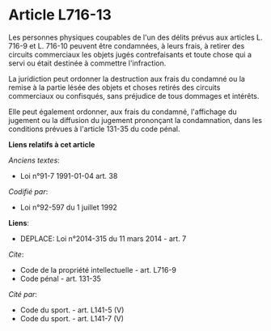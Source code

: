 # Article L716-13

Les personnes physiques coupables de l'un des délits prévus aux articles L. 716-9 et L. 716-10 peuvent être condamnées, à
leurs frais, à retirer des circuits commerciaux les objets jugés contrefaisants et toute chose qui a servi ou était destinée
à commettre l'infraction. 

La juridiction peut ordonner la destruction aux frais du condamné ou la remise à la partie lésée des objets et choses retirés
des circuits commerciaux ou confisqués, sans préjudice de tous dommages et intérêts. 

Elle peut également ordonner, aux frais du condamné, l'affichage du jugement ou la diffusion du jugement prononçant la
condamnation, dans les conditions prévues à l'article 131-35 du code pénal.

**Liens relatifs à cet article**

_Anciens textes_:

  - Loi n°91-7 1991-01-04 art. 38

_Codifié par_:

  - Loi n°92-597 du 1 juillet 1992

**Liens**:

  - DEPLACE: Loi n°2014-315 du 11 mars 2014 - art. 7

_Cite_:

  - Code de la propriété intellectuelle - art. L716-9
  - Code pénal - art. 131-35

_Cité par_:

  - Code du sport. - art. L141-5 (V)
  - Code du sport. - art. L141-7 (V)

